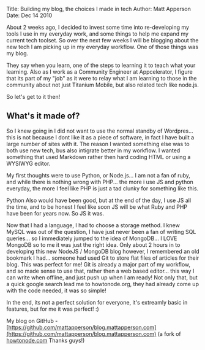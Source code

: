 Title: Building my blog, the choices I made in tech
Author: Matt Apperson
Date: Dec 14 2010

About 2 weeks ago, I decided to invest some time into re-developing my tools I use in my everyday work, and some things to help me expand my current tech toolset. So over the next few weeks I will be blogging about the new tech I am picking up in my everyday workflow. One of those things was my blog. 

They say when you learn, one of the steps to learning it to teach what your learning. Also as I work as a Community Engineer at Appcelerator, I figure that its part of my "job" as it were to relay what I am learning to those in the community about not just Titanium Mobile, but also related tech like node.js.

So let's get to it then!

## What's it made of?

So I knew going in I did not want to use the normal standby of Wordpres... this is not because I dont like it as a piece of software, in fact I have built a large number of sites with it. The reason I wanted something else was to both use new tech, bus also intigrate better in my workflow. I wanted something that used Markdown rather then hard coding HTML or using a WYSIWYG editor.

My first thoughts were to use Python, or Node.js... I am not a fan of ruby, and while there is nothing wrong with PHP... the more i use JS and python everyday, the more I feel like PHP is just a tad clunky for something like this.

Python Also would have been good, but at the end of the day, I use JS all the time, and to be honest I feel like soon JS will be what Ruby and PHP have been for years now. So JS it was.

Now that I had a language, I had to choose a storage method. I knew MySQL was out of the question, I have just never been a fan of writing SQL queries... so I immediately jumped to the idea of MongoDB... I LOVE MongoDB so to me it was just the right idea. Only about 2 hours in to developing this new NodeJS / MongoDB blog however, I remembered an old bookmark I had... someone had used Git to store flat files of articles for their blog. This was perfect for me! Git is already a major part of my workflow, and so made sense to use that, rather then a web based editor... this way I can write when offline, and just push up when I am ready! Not only that, but a quick google search lead me to howtonode.org, they had already come up with the code needed, it was so simple!

In the end, its not a perfect solution for everyone, it's extreamly basic in features, but for me it was perfect! :)

My blog on GitHub - [https://github.com/mattapperson/blog.mattapperson.com](https://github.com/mattapperson/blog.mattapperson.com) (a fork of [howtonode.com](http://howtonode.org) Thanks guys!)
